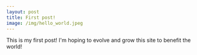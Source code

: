 ```yaml
---
layout: post
title: First post!
image: /img/hello_world.jpeg
---
```


This is my first post! I'm hoping to evolve and grow this site to benefit the world!
